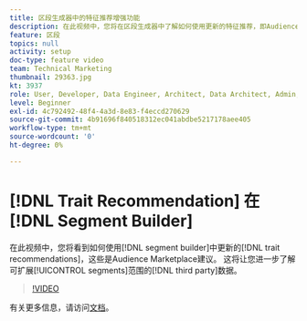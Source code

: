 ```yaml
---
title: 区段生成器中的特征推荐增强功能
description: 在此视频中，您将在区段生成器中了解如何使用更新的特征推荐，即Audience Marketplace推荐。 这将让您对可扩展区段范围的第三方数据有更深入的了解。
feature: 区段
topics: null
activity: setup
doc-type: feature video
team: Technical Marketing
thumbnail: 29363.jpg
kt: 3937
role: User, Developer, Data Engineer, Architect, Data Architect, Admin, Leader
level: Beginner
exl-id: 4c792492-48f4-4a3d-8e83-f4eccd270629
source-git-commit: 4b91696f840518312ec041abdbe5217178aee405
workflow-type: tm+mt
source-wordcount: '0'
ht-degree: 0%

---
```


# [!DNL Trait Recommendation] 在  [!DNL Segment Builder]

在此视频中，您将看到如何使用[!DNL segment builder]中更新的[!DNL trait recommendations]，这些是Audience Marketplace建议。 这将让您进一步了解可扩展[!UICONTROL segments]范围的[!DNL third party]数据。

>[!VIDEO](https://video.tv.adobe.com/v/29363/?quality=12)

有关更多信息，请访问[文档](https://docs.adobe.com/help/en/audience-manager/user-guide/features/segments/trait-recommendations.html)。
